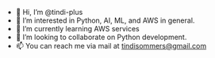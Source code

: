 - 👋 Hi, I’m @tindi-plus
- 👀 I’m interested in Python, AI, ML, and AWS in general.
- 🌱 I’m currently learning AWS services
- 💞️ I’m looking to collaborate on Python development.
- 📫 You can reach me via mail at tindisommers@gmail.com

<!---
tindi-plus/tindi-plus is a ✨ special ✨ repository because its `README.md` (this file) appears on your GitHub profile.
You can click the Preview link to take a look at your changes.
--->
